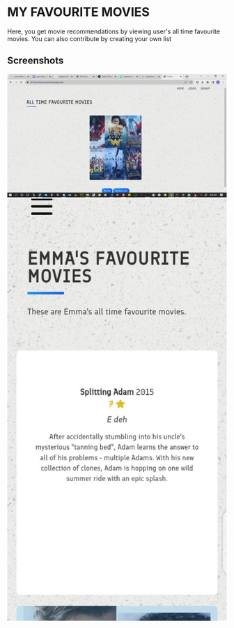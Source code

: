 # MY FAVOURITE MOVIES

Here, you get movie recommendations by viewing user's all time favourite movies. You can also contribute by creating your own list

## Screenshots

![App Screenshot](https://github.com/ndujesco/favourite-movies/blob/master/images/1.png?raw=true)
![App Screenshot](https://github.com/ndujesco/favourite-movies/blob/master/images/2.jpeg?raw=true)




